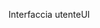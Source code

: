 <span data-ttu-id="659b6-101">Interfaccia utente</span><span class="sxs-lookup"><span data-stu-id="659b6-101">UI</span></span>